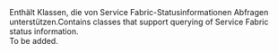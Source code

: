 <Namespace Name="Microsoft.ServiceFabric.Preview.Client.Query">
  <Docs>
    <summary><span data-ttu-id="ca71b-101">Enthält Klassen, die von Service Fabric-Statusinformationen Abfragen unterstützen.</span><span class="sxs-lookup"><span data-stu-id="ca71b-101">Contains classes that support querying of Service Fabric status information.</span></span></summary> 
    <remarks>To be added.</remarks>
  </Docs>
</Namespace>
